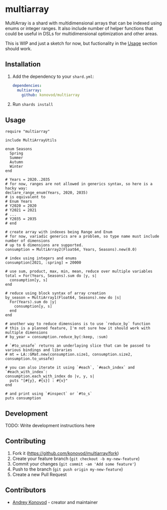 # multiarray

MultiArray is a shard with multidimensional arrays that can be indexed using enums or integer ranges.
It also include number of helper functions that could be useful in DSLs for multidimensional optimization and other areas.

This is WIP and just a sketch for now, but fuctionality in the [Usage](#Usage) section should work.

## Installation

1. Add the dependency to your `shard.yml`:

   ```yaml
   dependencies:
     multiarray:
       github: konovod/multiarray
   ```

2. Run `shards install`

## Usage

```crystal
require "multiarray"

include MultiArrayUtils

enum Seasons
  Spring
  Summer
  Autumn
  Winter
end

# Years = 2020..2035
# for now, ranges are not allowed in generics syntax, so here is a hacky way:
declare_range_enum(Years, 2020, 2035)
# is equivalent to
# Enum Years
# Y2020 = 2020
# Y2021 = 2021
# ...
# Y2035 = 2035
# end

# create array with indexes being Range and Enum
# for now, variadic generics are a problem, so type name must include number of dimensions
# up to 6 dimensions are supported.
consumption = MultiArray2(Float64, Years, Seasons).new(0.0)

# index using integers and enums
consumption[2021, :spring] = 20000

# use sum, product, max, min, mean, reduce over multiple variables
total = For(Years, Seasons).sum do |y, s|
  consumption[y, s]
end

# reduce using block syntax of array creation
by_season = MultiArray1(Float64, Seasons).new do |s|
  For(Years).sum do |y|
    consumption[y, s]
  end
end

# another way to reduce dimensions is to use `reduce_by` function
# this is a planned feature, I'm not sure how it should work with multiple dimensions
# by_year = consumption.reduce_by(:keep, :sum)

# `#to_unsafe` returns an underlaying slice that can be passed to various bindings and libraries
# mt = LA::GMat.new(consumption.size1, consumption.size2, consumption.to_unsafe)

# you can also iterate it using `#each`, `#each_index` and `#each_with_index`:
consumption.each_with_index do |v, y, s|
  puts "[#{y}, #{s}] : #{v}"
end

# and print using `#inspect` or `#to_s`
puts consumption
```

## Development

TODO: Write development instructions here

## Contributing

1. Fork it (<https://github.com/konovod/multiarray/fork>)
2. Create your feature branch (`git checkout -b my-new-feature`)
3. Commit your changes (`git commit -am 'Add some feature'`)
4. Push to the branch (`git push origin my-new-feature`)
5. Create a new Pull Request

## Contributors

- [Andrey Konovod](https://github.com/konovod) - creator and maintainer
